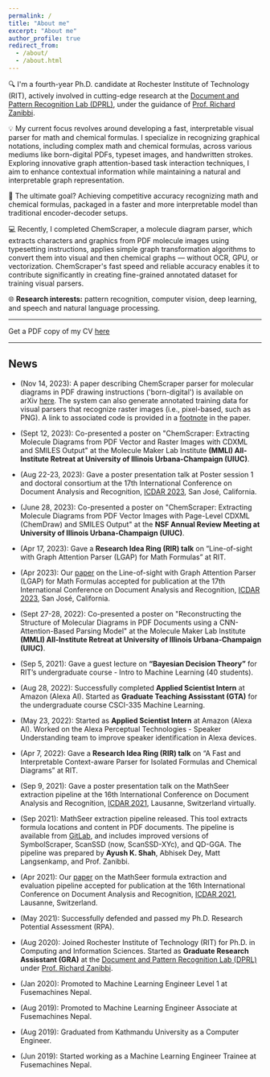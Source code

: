 ```yaml
---
permalink: /
title: "About me"
excerpt: "About me"
author_profile: true
redirect_from: 
  - /about/
  - /about.html
---
```


<!--
# Ayush Kumar Shah
 -->

<!--
Graduate Research Assisstant, <br>
[Rochester Institute of Technology](https://www.rit.edu), New York
 -->
 🔍 I'm a fourth-year Ph.D. candidate at Rochester Institute of Technology (RIT), 
 actively involved in cutting-edge research at the 
[Document and Pattern Recognition Lab (DPRL)](https://www.cs.rit.edu/~dprl/index.html),
under the guidance of [Prof. Richard Zanibbi](https://www.cs.rit.edu/~rlaz/).

💡 My current focus revolves around developing a fast, interpretable visual parser for math and chemical formulas. 
I specialize in recognizing graphical notations, including complex math and
chemical formulas, across various mediums like born-digital PDFs, typeset images, and handwritten strokes. 
Exploring innovative graph attention-based task interaction techniques, I aim to 
enhance contextual information while maintaining a natural and interpretable graph representation.

🎯 The ultimate goal? Achieving competitive accuracy recognizing math and
chemical formulas, packaged in a faster and more interpretable model than traditional encoder-decoder setups.

💻 Recently, I completed ChemScraper, a molecule diagram parser, which extracts characters and graphics 
from PDF molecule images using typesetting instructions, applies simple graph transformation algorithms
to convert them into visual and then chemical graphs — without OCR, GPU, or vectorization. 
ChemScraper's fast speed and reliable accuracy enables it
to contribute significantly in creating fine-grained annotated dataset for 
training visual parsers.

🌐 **Research interests:** pattern recognition, computer vision, deep learning, and speech and natural language processing.
<!-- I'm on a mission to decode the intricacies of graphical structures, from mathematical formulas to chemical diagrams. -->

<!-- **Research Interests**: Pattern recognition, computer vision, detection and recognition of graphical structures, deep -->
<!-- learning, natural language processing -->

---

Get a PDF copy of my CV [here](/files/CV_AyushKumarShah_current.pdf)

---

## News

- (Nov 14, 2023): A paper describing ChemScraper parser for molecular diagrams in
    PDF drawing instructions ('born-digital') is available on arXiv [here](https://arxiv.org/abs/2311.12161). 
    The system can also generate annotated training data for visual parsers that recognize raster images
    (i.e., pixel-based, such as PNG). A link to associated code is provided in 
    a [footnote](https://gitlab.com/dprl/graphics-extraction/-/tree/icdar2024) in the paper.

- (Sept 12, 2023): Co-presented a poster on "ChemScraper: Extracting Molecule Diagrams
    from PDF Vector and Raster Images with CDXML and SMILES Output" 
    at the Molecule Maker Lab Institute **(MMLI) All-Institute Retreat at
University of Illinois Urbana-Champaign (UIUC)**.

- (Aug 22-23, 2023): Gave a poster presentation talk 
    at Poster session 1 and doctoral consortium at
    the 17th International Conference on Document Analysis and Recognition,
    [ICDAR 2023](https://icdar2023.org/), San José, California.


- (June 28, 2023): Co-presented a poster on "ChemScraper: Extracting Molecule Diagrams
    from PDF Vector Images with Page-Level CDXML (ChemDraw) and SMILES Output" 
    at the **NSF Annual Review Meeting at University of Illinois Urbana-Champaign (UIUC)**.
 
- (Apr 17, 2023): Gave a **Research Idea Ring (RIR) talk** on “Line-of-sight with Graph Attention Parser 
    (LGAP) for Math Formulas” at RIT.

- (Apr 2023): Our [paper](https://shahayush.com/publication/2023-04-30-lgap) 
    on the Line-of-sight with Graph Attention Parser (LGAP) for Math Formulas
    accepted for publication at 
    the 17th International Conference on Document Analysis and Recognition,
    [ICDAR 2023](https://icdar2023.org/), San José, California.

- (Sept 27-28, 2022): Co-presented a poster on "Reconstructing the Structure of Molecular Diagrams in PDF Documents 
using a CNN-Attention-Based Parsing Model" at the Molecule Maker Lab Institute **(MMLI) All-Institute Retreat at
University of Illinois Urbana-Champaign (UIUC)**.

- (Sep 5, 2021): Gave a guest lecture on **“Bayesian Decision Theory”** for RIT’s undergraduate course - 
    Intro to Machine Learning (40 students).

- (Aug 28, 2022): Successfully completed **Applied Scientist Intern** at Amazon (Alexa AI). Started as
**Graduate Teaching Assisstant (GTA)** for the undergraduate course CSCI-335 Machine Learning.

- (May 23, 2022): Started as **Applied Scientist Intern** at Amazon (Alexa AI). 
   Worked on the Alexa Perceptual Technologies - Speaker Understanding team
   to improve speaker identification in Alexa devices.
 
- (Apr 7, 2022): Gave a **Research Idea Ring (RIR) talk** on “A Fast and Interpretable 
    Context-aware Parser for Isolated Formulas and Chemical Diagrams” at RIT.

- (Sep 9, 2021): Gave a poster presentation talk on the 
    MathSeer extraction pipeline at 
    the 16th International Conference on Document Analysis and Recognition,
    [ICDAR 2021](https://icdar2021.org/), 
    Lausanne, Switzerland virtually.
 
- (Sep 2021): MathSeer extraction pipeline released. This tool extracts formula
  locations and content in PDF documents. The pipeline is available from
  [GitLab](https://gitlab.com/dprl/MathSeer-extraction-pipeline), and includes 
  improved versions of SymbolScraper, ScanSSD (now,
  ScanSSD-XYc), and QD-GGA. The pipeline was prepared by **Ayush K. Shah**,
  Abhisek Dey, Matt Langsenkamp, and Prof. Zanibbi.

- (Apr 2021): Our [paper](https://shahayush.com/publication/2021-09-01-mathseer-pipeline) 
    on the MathSeer formula extraction and evaluation pipeline accepted for publication at
    the 16th International Conference on Document Analysis and Recognition, 
  [ICDAR 2021](https://icdar2021.org/), Lausanne, Switzerland.

- (May 2021): Successfully defended and passed my Ph.D. Research Potential Assessment (RPA).

- (Aug 2020): Joined Rochester Institute of Technology (RIT) for Ph.D. in Computing and Information Sciences.
    Started as **Graduate Research Assisstant (GRA)**  at the [Document and
    Pattern Recognition Lab (DPRL)](https://www.cs.rit.edu/~dprl/) under [Prof.
    Richard Zanibbi](https://www.cs.rit.edu/~rlaz/).

- (Jan 2020): Promoted to Machine Learning Engineer Level 1 at Fusemachines
    Nepal.

- (Aug 2019): Promoted to Machine Learning Engineer Associate at Fusemachines
    Nepal.

- (Aug 2019): Graduated from Kathmandu University as a Computer Engineer.

- (Jun 2019): Started working as a Machine Learning Engineer Trainee at
    Fusemachines Nepal.

<!-- ## Education -->

<!-- --- -->

<!-- ### PhD, Computing and Information Sciences -->

<!-- 2020-Present -->

<!-- Rochester Institute of Technology, <br> --> 
<!-- Rochester, New York -->

<!-- --- -->

<!-- ### BE, Computer Engineering -->

<!-- 2015-2019 -->

<!-- Kathmandu University, <br> --> 
<!-- Dhulikhel, Nepal -->

<!-- CGPA: 3.96 / 4.0 -->

<!-- **Coursework:** Machine Learning; Artificial Intelligence; Natural Language Processing; Data Structure and Algorithms; -->
<!-- Database Management Systems; Operating Systems; Advanced Calculus and Linear Algebra; C; C++; Computer Architecture; -->
<!-- Software Engineering; Digital Signal Processing; Embedded Systems -->

<!-- --- -->

<!-- ## Work Experience -->

<!-- --- -->
<!-- ### Applied Scientist Intern -->

<!-- May 23, 2022 - Aug 26, 2022 -->

<!-- Amazon - Alexa AI <br> -->
<!-- Sunnyvale, California -->
 
<!-- Reduced annotation costs and training time, with competitive speaker -->
<!-- identification results in voice assistants (e.g., Alexa) using semi-supervised -->
<!-- techniques (Alexa Speaker Understanding team). -->

<!-- ### Graduate Research Assisstant -->

<!-- Aug 18, 2020 - Present --> 

<!-- Rochester Institute of Technology, <br> --> 
<!-- Rochester, New York -->

<!-- One of the members of the [MathSeer Project,](https://www.cs.rit.edu/~dprl/mathseer/) which --> 
<!-- is a system to make finding mathematical information easier. --> 
<!-- I am conducting research under Prof. Richard Zanibbi to create innovative search -->
<!-- engines, interfaces, and algorithms for extracting and recognizing math. -->

<!-- --- -->

<!-- ### Machine Learning Engineer -->

<!-- June 17, 2019 - Aug 31, 2020 -->

<!-- Fusemachines Nepal, <br> --> 
<!-- Aarya Tower Bhawan, Hattisar, Nepal -->

<!-- - Worked on the ML pipeline: data cleaning and pre-processing, model building, tuning hyperparameters, model -->
<!-- training, and model evaluation in NLP and Computer Vision domain. -->

<!-- - Developed a product classifier using chemical attributes to optimize business decisions for products that go unsold -->
<!-- using boosting algorithms including Gradient Boosting, Random Forests, XGBoost, LightGBM. -->

<!-- - Built an intelligent character recognition system using CNN and RNN to predict handwritten texts (both English -->
<!-- and Nepali) in manually-filled form fields with an accuracy of 95%. --> 

<!-- - Analysed data provided by a subscription-based e-commerce client for building a recommendation system, which -->
<!-- led to an increase in revenue through cross-selling by 6% (large as we were serving 600k users). -->

<!-- - Designed, reviewed, and refined reading materials, quizzes, assignments, and projects for [Fusemachines AI Education Programs](https://fusemachines.com/ai-education/for-engineers/) - “Foundations in AI: Mathematics for AI” (linear algebra, calculus, probability and statistics, -->
<!-- etc.), “Micro Degree™ in Artificial Intelligence: Machine Learning, Computer Vision” (regresssion, image processing, feature detection, image classification, object recognition, etc.) -->

<!-- --- -->

<!-- ### Computer Science Instructor -->

<!-- Jan 2020 - June 2020 -->

<!-- Samriddhi College, <br> --> 
<!-- Kathmandu, Nepal -->

<!-- Designed and implemented daily lesson plans and coding sessions for the course [“Foundations in AI: Computer -->
<!-- Science and Mathematics”](https://fusemachines.com/ai-education/for-engineers/) to undergraduate BSc.CSIT students. --> 
<!-- The course topics include: Introduction to AI, -->
<!-- Fundamentals of CS, Python Programming, Data Structure, Database Management System. -->

<!-- --- -->

<!-- ## Technical Experience -->

<!-- --- -->

<!-- ### Projects -->

<!-- - [Nepali Plagiarism Detector (NLP)](https://github.com/ayushkumarshah/Nepali_Plagiarism_Detection)<br> -->
<!-- An application that detects plagiarised Devanagari text files using a self-built rule-based stemming algorithm and -->
<!-- Cosine similarity -->

<!-- - [Guitar chord recognizer](https://github.com/ayushkumarshah/Guitar-Chords-recognition)<br> -->
<!-- An application that predicts the chords when the Mel spectrograms of guitar sound are fed into a CNN. -->

<!-- - [AI Plays GTA 5: Simulating self-driving vehicles](https://github.com/ayushkumarshah/AI-Plays-GTA5)<br> -->
<!-- A bike-riding agent in a virtual environment (GTA5), built using CNN, used for simulating self-driving vehicles. -->
 
<!-- - [Sarangi: Nepali lyrics emotions extraction (NLP)](https://github.com/ayushkumarshah/sarangi)<br> -->
<!-- A framework that categorizes songs written in the Devanagari script into four emotions using Naive Bayes. -->

<!-- - [Autocar](https://github.com/ayushkumarshah/autocar/)<br> -->
<!--   A self-driving car that can detect lanes, stop sign, traffic light and avoid a collision, built using Canny edge -->
<!-- detection, Hough transform, Haar cascade classifier, and Arduino programming. -->
 
<!-- - [MathMate – advanced mathematical calculator](https://github.com/ayushkumarshah/MathMate)<br> -->
<!-- An android app that solves different types of mathematical equations, numerical computations, and calculus -->
<!-- problems showing involved steps. -->

<!-- --- -->

<!-- ## Additional Experiences and Certifications: -->

<!-- |S.No.|Name of Course/Conference|Offered by|Estimated period|Date of Completion|Certificate| -->
<!-- |---|---|---|---|---|---| -->
<!-- |1|Fusemachines Artificial Intelligence Scholarship Program|[Fusemachines](https://fusemachines.com/)|6 months|Nov 2018 - May 2019| -->
<!-- |2|AWS Innovate Online Conference - AI/ML Edition : Certificate of Attendance|[AWS](https://aws.amazon.com/)|5 hours|Feb 19, 2020|[View Certificate](https://drive.google.com/open?id=1tIMKDhCth63rFkicrPAUu0vQA3Zudx4C)| -->
<!-- |3|[Multivariable calculus](https://www.khanacademy.org/math/multivariable-calculus)|[Khan Academy](https://www.khanacademy.org/)|20 hrs|Feb 24, 2020| -->
<!-- |4|[Statistics and Probability](https://www.khanacademy.org/math/statistics-probability)|[Khan Academy](https://www.khanacademy.org/)|20 hrs|Feb 27, 2020| -->
<!-- |5|[Pandas Foundation](https://www.datacamp.com/courses/pandas-foundations)|[DataCamp](https://www.datacamp.com/)|4 hours|March 14, 2020|[View Certificate](https://www.datacamp.com/statement-of-accomplishment/course/cbfa5d9e55822bb0766ab866a4dde1c79e7509fa)| -->
<!-- |6|[Software Engineering for Data Scientists in Python](https://www.datacamp.com/courses/software-engineering-for-data-scientists-in-python)|[DataCamp](https://www.datacamp.com/)|4 hours|March 25, 2020|[View Certificate](https://www.datacamp.com/statement-of-accomplishment/course/57f6c72aa989430f77a1b66c081dc40ca7cb8d03)| -->
<!-- |7|[Deep Learning Nanodegree](https://www.udacity.com/course/deep-learning-nanodegree--nd101)|[Udacity](https://www.udacity.com/)|4 months|April 22, 2020|[View Certificate](https://confirm.udacity.com/M7HJGNR3)| -->
<!-- |8|[Natural Language Processing Nanodegree](https://www.udacity.com/course/natural-language-processing-nanodegree--nd892)|[Udacity](https://www.udacity.com/)|3 months|May 7, 2020|[View Certificate](https://confirm.udacity.com/SKL4AQE3)| -->
<!-- |9|[Effective Client Communication Training](https://classroom.google.com/u/0/c/OTk0NTYxMDQ3ODBa)|[Fusemachines](https://fusemachines.com)|1 month|May 18, 2020|[View Certificate](https://drive.google.com/file/d/1pwjxW8upDaO6_YRbv8Z0g26uLtZkipLu/view?usp=sharing)| -->
<!-- |10|[Full Stack Web Development with Flask](http://www.linkedin.com/learning/full-stack-web-development-with-flask)|[Linkedin Learning](https://www.linkedin.com/learning)|5 hours|June 12, 2020|[View Certificate](https://drive.google.com/file/d/1k-9cZ6Zp6wpVCeuantBlSHa4FNKUNWbF/view?usp=sharing)| -->
<!-- |11|[Python: Design Patterns](https://www.linkedin.com/learning/python-design-patterns/next-steps?autoplay=true)|[Linkedin Learning](https://www.linkedin.com/learning)|2 hours|June 14, 2020|[View Certificate](https://drive.google.com/file/d/13eVXfETo4OkJzkFmeen-RzH9cSSOZXQA/view?usp=sharing)| -->
<!-- |12|[Computer Vision Nanodegree](https://www.udacity.com/course/computer-vision-nanodegree--nd891)|[Udacity](https://www.udacity.com/)|3 months|June 29, 2020|[View Certificate](https://confirm.udacity.com/GGYLDZPA)| -->
<!-- |13|[3rd National Workshop on Machine Learning and Data Science (NWMLDS) - Certificate of Participation](https://www.mldsn.org/agenda)|[Machine Learning and Data Science Community Nepal (MLDSN)](https://www.mldsn.org/)|5 days|Aug 6, 2020|[View Certificate](https://drive.google.com/file/d/1TfzEt8_fQXX2f5EGNuETUslmfk1C5Sgj/view?usp=sharing)| -->
<!-- |14|[Faster Python Code](https://www.linkedin.com/learning/faster-python-code)|[Linkedin Learning](https://www.linkedin.com/learning)|2 hours|Sept 25, 2020|[View Certificate](https://drive.google.com/file/d/1irBSMbfj227TnGsWVk1xeRQSDRx67t8P/view?usp=sharing)| -->
<!-- |15|[Introduction to Bash Shell Scripting](https://www.coursera.org/learn/introduction-to-bash-shell-scripting)|[Coursera](https://www.coursera.org/)|1 hour|Nov 4, 2020|[View Certificate](https://www.coursera.org/account/accomplishments/certificate/5MDW2Q3ZV7D2)| -->
<!-- |16|[Automation Scripts Using Bash](https://www.coursera.org/projects/auto-scripts-bash)|[Coursera](https://www.coursera.org/)|1 hour|Nov 4, 2020|[View Certificate](https://www.coursera.org/account/accomplishments/certificate/59AMMXE6F9YR)| -->

<!-- --- -->

<!-- ## Technical Skills -->
 
<!-- --- -->

<!-- - **Programming Languages**: Python, R, Matlab, C, C++, JAVA -->
<!-- - **Python Packages**: Pytorch, Tensorflow, Scikit-Learn, OpenCV, Nltk, Pandas, Numpy, Matplotlib, Fastapi, BeautifulSoup, Regex, NetworkX, Jupyter -->
<!-- - **Database**: MySQL, MongoDB -->
<!-- - **Miscellaneous**: Git, Github, Bash, LATEX, Jira, Linux, Arduino, Raspberry-pi -->

<!-- --- -->

